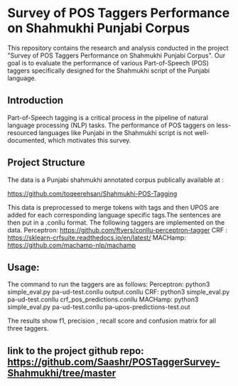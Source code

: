 # Survey of POS Taggers Performance on Shahmukhi Punjabi Corpus

This repository contains the research and analysis conducted in the project "Survey of POS Taggers Performance on Shahmukhi Punjabi Corpus". Our goal is to evaluate the performance of various Part-of-Speech (POS) taggers specifically designed for the Shahmukhi script of the Punjabi language.

## Introduction

Part-of-Speech tagging is a critical process in the pipeline of natural language processing (NLP) tasks. The performance of POS taggers on less-resourced languages like Punjabi in the Shahmukhi script is not well-documented, which motivates this survey.

## Project Structure

 

The data is a Punjabi shahmukhi annotated corpus publically available at :


https://github.com/toqeerehsan/Shahmukhi-POS-Tagging

This data is preprocessed to merge tokens with tags and then UPOS are added for each corresponding language specific tags.The sentences are then put in a .conllu format. 
The following taggers are implemented on the data. 
Perceptron: https://github.com/ftyers/conllu-perceptron-tagger
CRF : https://sklearn-crfsuite.readthedocs.io/en/latest/
MACHamp: https://github.com/machamp-nlp/machamp

## Usage: 
The command to run the taggers are as follows: 
Perceptron: python3 simple_eval.py pa-ud-test.conllu output.conllu 
CRF: python3 simple_eval.py pa-ud-test.conllu crf_pos_predictions.conllu
MACHamp:  python3 simple_eval.py pa-ud-test.conllu pa-upos-predictions-test.out 



The results show f1, precision , recall score and confusion matrix for all three taggers. 

## link to the project github repo: https://github.com/Saashr/POSTaggerSurvey-Shahmukhi/tree/master
